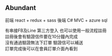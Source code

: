 ## Abundant 

前端 react + redux + sass
後端 C# MVC + azure sql

有串接FB及Line 第三方登入
也可以使用一般流程註冊  
註冊後會有驗證信件要在10分鐘內完成  
沒有通過驗證無法下訂單 驗證信可以補送  
訂單完成後可以在會員訂單介面內看到

